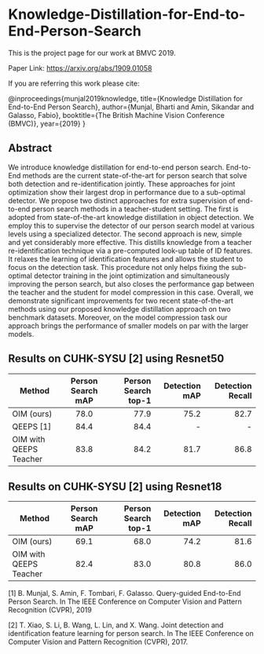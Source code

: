# Knowledge-Distillation-for-End-to-End-Person-Search

This is the project page for our work at BMVC 2019. 

Paper Link: https://arxiv.org/abs/1909.01058

If you are referring this work please cite:

@inproceedings{munjal2019knowledge,
  title={Knowledge Distillation for End-to-End Person Search},
  author={Munjal, Bharti and Amin, Sikandar and Galasso, Fabio},
  booktitle={The British Machine Vision Conference (BMVC)},
  year={2019}
}

## Abstract
We introduce knowledge distillation for end-to-end person search. End-to-End methods are the current state-of-the-art for person search that solve both detection and re-identification jointly. These approaches for joint optimization show their largest drop in performance due to a sub-optimal detector.
We propose two distinct approaches for extra supervision of end-to-end person search methods in a teacher-student setting. The first is adopted from state-of-the-art knowledge distillation in object detection. We employ this to supervise the detector of our person search model at various levels using a specialized detector. The second approach is new, simple and yet considerably more effective. This distills knowledge from a teacher re-identification technique via a pre-computed look-up table of ID features. It relaxes the learning of identification features and allows the student to focus on the detection task. This procedure not only helps fixing the sub-optimal detector training in the joint optimization and simultaneously improving the person search, but also closes the performance gap between the teacher and the student for model compression in this case. Overall, we demonstrate significant improvements for two recent state-of-the-art methods using our proposed knowledge distillation approach on two benchmark datasets. Moreover, on the model compression task our approach brings the performance of smaller models on par with the larger models.

## Results on CUHK-SYSU [2] using Resnet50

| Method        | Person Search mAP           | Person Search top-1  |  Detection mAP |  Detection Recall | 
|  -------------            |:-------------:| -----: | -----: | -----:|
| OIM (ours)                   | 78.0          |   77.9 | 75.2| 82.7|
| QEEPS [1]                  | 84.4          |   84.4 | -| -| 
| OIM with QEEPS Teacher                    | 83.8          |   84.2  | 81.7| 86.8|

## Results on CUHK-SYSU [2] using Resnet18
| Method        | Person Search mAP           | Person Search top-1  | Detection mAP |  Detection Recall | 
|  -------------            |:-------------:| -----: | -----: | -----:|
| OIM (ours)                   | 69.1          |   68.0 | 74.2| 81.6|
| OIM with QEEPS Teacher                    | 82.4         |   83.0  | 80.8| 86.0|


[1] B. Munjal, S. Amin, F. Tombari, F. Galasso. Query-guided End-to-End Person Search. In The IEEE Conference on Computer Vision and Pattern Recognition (CVPR), 2019

[2] T. Xiao, S. Li, B. Wang, L. Lin, and X. Wang. Joint detection and identification feature learning for person search. In The IEEE Conference on Computer Vision and Pattern Recognition (CVPR), 2017.

